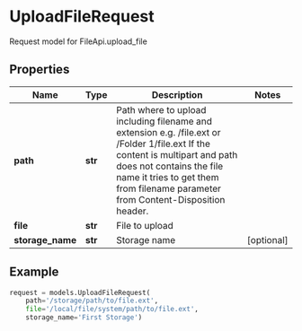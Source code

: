 # UploadFileRequest

Request model for FileApi.upload_file

## Properties

Name | Type | Description | Notes
---- | ---- | ----------- | -----
**path** |**str** |Path where to upload including filename and extension e.g. /file.ext or /Folder 1/file.ext             If the content is multipart and path does not contains the file name it tries to get them from filename parameter             from Content-Disposition header.              |
**file** |**str** |File to upload |
**storage_name** |**str** |Storage name |[optional] 

## Example
```python
request = models.UploadFileRequest(
    path='/storage/path/to/file.ext',
    file='/local/file/system/path/to/file.ext',
    storage_name='First Storage')
```
